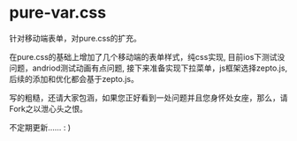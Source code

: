 # pure-var.css
针对移动端表单，对pure.css的扩充。

在pure.css的基础上增加了几个移动端的表单样式，纯css实现,
目前ios下测试没问题，andriod测试动画有点问题,
接下来准备实现下拉菜单，js框架选择zepto.js,
后续的添加和优化都会基于zepto.js。

写的粗糙，还请大家包涵，如果您正好看到一处问题并且您身怀处女座，那么，请Fork之以泄心头之恨。

不定期更新……  : )


